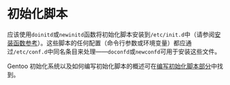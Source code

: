 # 初始化脚本

应该使用`doinitd`或`newinitd`函数将初始化脚本安装到`/etc/init.d`中（请参阅[安装函数参考](./../function-reference/install-functions-reference.md)）。这些脚本的任何配置（命令行参数或环境变量）都应通过`/etc/conf.d`中同名条目来处理——`doconfd`或`newconfd`可用于安装这些文件。

Gentoo 初始化系统以及如何编写初始化脚本的概述可在[编写初始化脚本部分](https://wiki.gentoo.org/wiki/Handbook:X86/Working/Initscripts#Writing_initscripts)中找到。

